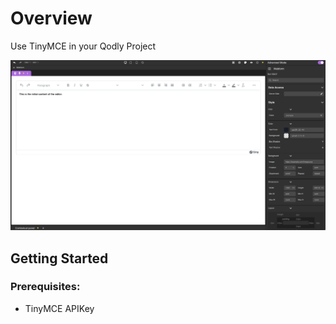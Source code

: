 # Overview

Use TinyMCE in your Qodly Project

![image info](public/TinyMCE.png)

## Getting Started

### Prerequisites:

- TinyMCE APIKey
